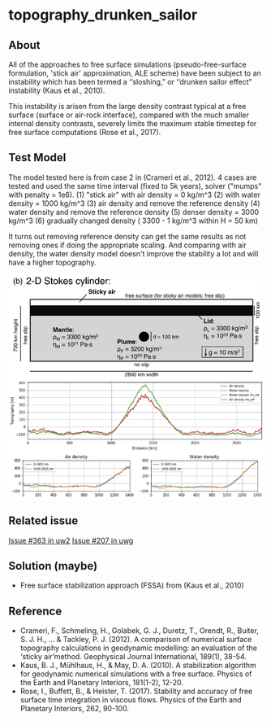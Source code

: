 # topography_drunken_sailor
About
----
All of the approaches to free surface simulations (pseudo-free-surface formulation, 'stick air' approximation, ALE scheme) have been subject to an instability which has been termed a ‘‘sloshing,” or ‘‘drunken sailor effect” instability (Kaus et al., 2010).

This instability is arisen from the large density contrast typical at a free surface (surface or air-rock interface), compared with the much smaller internal density contrasts, severely limits the maximum stable timestep for free surface computations (Rose et al., 2017). 

Test Model
-----
The model tested here is from case 2 in (Crameri  et al., 2012). 4 cases are tested and used the same time interval (fixed to 5k years), solver ("mumps" with penalty = 1e6).
(1) "stick air" with air density = 0 kg/m^3 
(2) with water density = 1000 kg/m^3
(3) air density and remove the reference density 
(4) water density and remove the reference density
(5) denser density = 3000 kg/m^3
(6) gradually changed density ( 3300 - 1 kg/m^3 within H = 50 km)

It turns out removing reference density can get the same results as not removing ones if doing the appropriate scaling. And comparing with air density, the water density model doesn't improve the stability a lot and will have a higher topography.

<img src="./pic/model_setup.png" width = "500"  align=center />
<img src="./pic/Topography at 4 Ma.png" width = "600"  align=center />
<img src="./pic/Symmetry of the topography at 4 Ma.png" width = "800"  align=center />

Related issue
----
[Issue #363 in uw2](https://github.com/underworldcode/underworld2/issues/363)
[Issue #207 in uwg](https://github.com/underworldcode/UWGeodynamics/issues/207)

Solution (maybe)
----
- Free surface stabilization approach (FSSA) from (Kaus et al., 2010)

Reference
-----
- Crameri, F., Schmeling, H., Golabek, G. J., Duretz, T., Orendt, R., Buiter, S. J. H., ... & Tackley, P. J. (2012). A comparison of numerical surface topography calculations in geodynamic modelling: an evaluation of the ‘sticky air’method. Geophysical Journal International, 189(1), 38-54.
- Kaus, B. J., Mühlhaus, H., & May, D. A. (2010). A stabilization algorithm for geodynamic numerical simulations with a free surface. Physics of the Earth and Planetary Interiors, 181(1-2), 12-20.
- Rose, I., Buffett, B., & Heister, T. (2017). Stability and accuracy of free surface time integration in viscous flows. Physics of the Earth and Planetary Interiors, 262, 90-100.